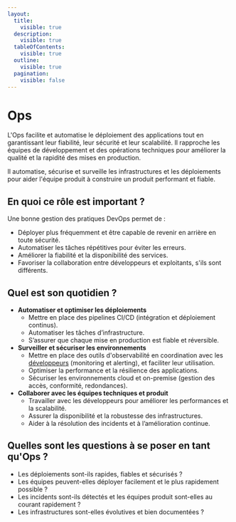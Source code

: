 ```yaml
---
layout:
  title:
    visible: true
  description:
    visible: true
  tableOfContents:
    visible: true
  outline:
    visible: true
  pagination:
    visible: false
---
```


# Ops

L'Ops facilite et automatise le déploiement des applications tout en garantissant leur fiabilité, leur sécurité et leur scalabilité. Il rapproche les équipes de développement et des opérations techniques pour améliorer la qualité et la rapidité des mises en production.

Il automatise, sécurise et surveille les infrastructures et les déploiements pour aider l'équipe produit à construire un produit performant et fiable.

## En quoi ce rôle est important ?

Une bonne gestion des pratiques DevOps permet de :

* Déployer plus fréquemment et être capable de revenir en arrière en toute sécurité.
* Automatiser les tâches répétitives pour éviter les erreurs.
* Améliorer la fiabilité et la disponibilité des services.
* Favoriser la collaboration entre développeurs et exploitants, s'ils sont différents.

## Quel est son quotidien ?

* **Automatiser et optimiser les déploiements**
  * Mettre en place des pipelines CI/CD (intégration et déploiement continus).
  * Automatiser les tâches d’infrastructure.
  * S’assurer que chaque mise en production est fiable et réversible.
* **Surveiller et sécuriser les environnements**
  * Mettre en place des outils d'observabilité en coordination avec les [développeurs](developpeur.md) (monitoring et alerting), et faciliter leur utilisation.
  * Optimiser la performance et la résilience des applications.
  * Sécuriser les environnements cloud et on-premise (gestion des accès, conformité, redondances).
* **Collaborer avec les équipes techniques et produit**
  * Travailler avec les développeurs pour améliorer les performances et la scalabilité.
  * Assurer la disponibilité et la robustesse des infrastructures.
  * Aider à la résolution des incidents et à l’amélioration continue.

## Quelles sont les questions à se poser en tant qu'Ops ?

* Les déploiements sont-ils rapides, fiables et sécurisés ?
* Les équipes peuvent-elles déployer facilement et le plus rapidement possible ?
* Les incidents sont-ils détectés et les équipes produit sont-elles au courant rapidement ?
* Les infrastructures sont-elles évolutives et bien documentées ?
